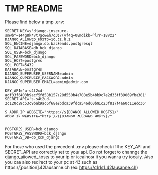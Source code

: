 # TMP README

Please find below a tmp .env:
```
SECRET_KEY=s'django-insecure-sm@b^=144g8k*vt7gc&&h7q3z7(yf4q=08mdikb=^lrr-18vz2'
DJANGO_ALLOWED_HOSTS=10.12.8.2
SQL_ENGINE=django.db.backends.postgresql
SQL_DATABASE=db_bck_django
SQL_USER=bck_django
SQL_PASSWORD=bck_django
SQL_HOST=postgres
SQL_PORT=5432
DATABASE=postgres
DJANGO_SUPERUSER_USERNAME=admin
DJANGO_SUPERUSER_PASSWORD=admin
DJANGO_SUPERUSER_EMAIL=admin@admin.com

KEY_API='u-s4t2ud-adf33f6403b9acf5fd58b157e28d550b4a708e5b4bb0c7e2d33ff39069fba381'
SECRET_API='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'

S_ADDR_IP_WEBSITE="https://${DJANGO_ALLOWED_HOSTS}/"
ADDR_IP_WEBSITE="http://${DJANGO_ALLOWED_HOSTS}/"


POSTGRES_USER=bck_django
POSTGRES_PASSWORD=bck_django
POSTGRES_DB=db_bck_django
```


For those who used the precedent .env please check if the KEY_API and SECRET_API are correctly set to your api.
Do not forget to channge the django_allowed_hosts to your ip or localhost if you wanna try locally.
Also you can also redirect to your pc at 42 such as https://[position].42lausanne.ch (ex: https://c1r1s1.42lausanne.ch)
